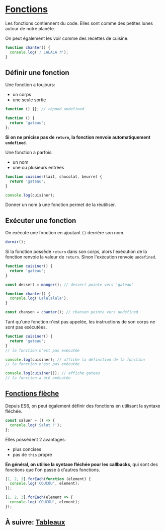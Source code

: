 # [Fonctions](https://developer.mozilla.org/fr/docs/Web/JavaScript/Guide/Fonctions)

Les fonctions contiennent du code. Elles sont comme des petites lunes autour de notre planète.

On peut également les voir comme des recettes de cuisine.

```js
function chanter() {
  console.log('♪ LALALA ♬');
}
```

## Définir une fonction

Une fonction a toujours:

- un corps
- une seule sortie

```js
function () {}; // répond undefined

function () {
  return 'gateau';
};
```

**Si on ne précise pas de `return`, la fonction renvoie automatiquement `undefined`**.

Une fonction a parfois:

- un nom
- une ou plusieurs entrées

```js
function cuisiner(lait, chocolat, beurre) {
  return 'gateau';
}

console.log(cuisiner);
```

Donner un nom à une fonction permet de la réutiliser.

## Exécuter une fonction

On exécute une fonction en ajoutant `()` derrière son nom.

```js
dormir();
```

Si la fonction possède `return` dans son corps, alors l'exécution de la fonction renvoie la valeur de `return`. Sinon l'exécution renvoie `undefined`.

```js
function cuisiner() {
  return 'gateau';
}

const dessert = manger(); // dessert pointe vers 'gateau'

function chanter() {
  console.log('Lalalalala');
}

const chanson = chanter(); // chanson pointe vers undefined
```

Tant qu'une fonction n'est pas appelée, les instructions de son corps ne sont pas exécutées.

```js
function cuisiner() {
  return 'gateau';
}
// la fonction n'est pas exécutée

console.log(cuisiner); // affiche la définition de la fonction
// la fonction n'est pas exécutée

console.log(cuisiner()); // affiche gateau
// la fonction a été exécutée
```

## [Fonctions flèche](https://developer.mozilla.org/fr/docs/Web/JavaScript/Reference/Fonctions/Fonctions_fl%C3%A9ch%C3%A9es)

Depuis ES6, on peut également définir des fonctions en utilisant la syntaxe fléchée.

```js
const saluer = () => {
  console.log('Salut !');
};
```

Elles possèdent 2 avantages:

- plus concises
- pas de `this` propre

**En général, on utilise la syntaxe fléchée pour les callbacks**, qui sont des fonctions que l'on passe à d'autres fonctions.

```js
[1, 2, 3].forEach(function (element) {
  console.log('COUCOU', element);
});

[1, 2, 3].forEach(element => {
  console.log('COUCOU', element);
});
```

## À suivre: [Tableaux](./2-3_arrays.md)
